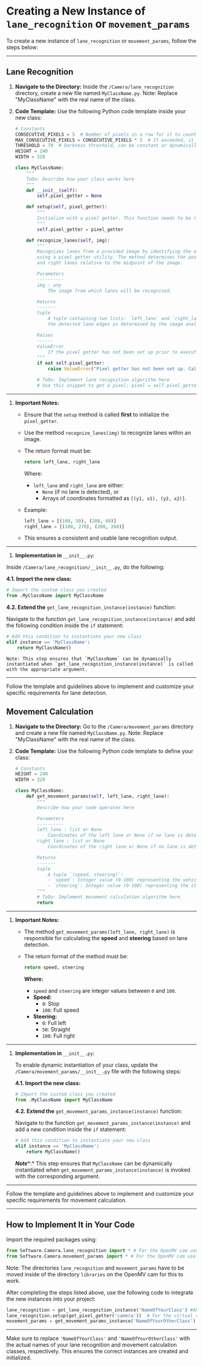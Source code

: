 # Creating a New Instance of `lane_recognition` or `movement_params`

To create a new instance of `lane_recognition` or `movement_params`, follow the steps below:

---

## Lane Recognition

1. **Navigate to the Directory:**
   Inside the `/Camera/lane_recognition` directory, create a new file named `MyClassName.py`.
   Note: Replace "MyClassName" with the real name of the class.
2. **Code Template:**
   Use the following Python code template inside your new class:

   ```python
   # Constants
   CONSECUTIVE_PIXELS = 5  # Number of pixels in a row for it to count as an edge
   MAX_CONSECUTIVE_PIXELS = CONSECUTIVE_PIXELS * 5  # If exceeded, it won't be counted as a lane
   THRESHOLD = 70  # Darkness threshold, can be constant or dynamically adjusted
   HEIGHT = 240
   WIDTH = 320
   
   class MyClassName:
       """
       ToDo: Describe how your class works here
       """
       def __init__(self):
           self.pixel_getter = None
   
       def setup(self, pixel_getter):
           """
           Initialize with a pixel getter. This function needs to be run once before lane recognition.
           """
           self.pixel_getter = pixel_getter
   
       def recognize_lanes(self, img):
           """
           Recognizes lanes from a provided image by identifying the edges of the lanes
           using a pixel getter utility. The method determines the positions of the left
           and right lanes relative to the midpoint of the image.
   
           Parameters
           ----------
           img : any
               The image from which lanes will be recognized.
   
           Returns
           -------
           tuple
               A tuple containing two lists: `left_lane` and `right_lane`, each representing
               the detected lane edges as determined by the image analysis.
   
           Raises
           ------
           ValueError
               If the pixel getter has not been set up prior to executing lane recognition.
           """
           if not self.pixel_getter:
               raise ValueError("Pixel getter has not been set up. Call setup() first.")
   
           # ToDo: Implement lane recognition algorithm here
           # Use this snippet to get a pixel: pixel = self.pixel_getter.get_pixel(img, x, y)
   ```

---

1. **Important Notes:**
   - Ensure that the `setup` method is called **first** to initialize the `pixel_getter`.
   - Use the method `recognize_lanes(img)` to recognize lanes within an image.
   - The return format must be:

     ```python
     return left_lane, right_lane
     ```

     Where:
     - `left_lane` and `right_lane` are either: 
       - `None` (if no lane is detected), or
       - Arrays of coordinates formatted as `[(y1, x1), (y2, x2)]`.
   - Example:

     ```python
     left_lane = [(100, 50), (200, 60)]
     right_lane = [(100, 270), (200, 260)]
     ```
   - This ensures a consistent and usable lane recognition output.

---

1. **Implementation in** `__init__.py`:

Inside `/Camera/lane_recognition/__init__.py`, do the following:

**4.1. Import the new class:**

```python
# Import the custom class you created
from .MyClassName import MyClassName
```

**4.2. Extend the** `get_lane_recognition_instance(instance)` function:

Navigate to the function `get_lane_recognition_instance(instance)` and add the following condition inside the `if` statement:

```python
# Add this condition to instantiate your new class
elif instance == 'MyClassName':
    return MyClassName()
```

```
Note: This step ensures that `MyClassName` can be dynamically instantiated when `get_lane_recognition_instance(instance)` is called with the appropriate argument.
```

---

Follow the template and guidelines above to implement and customize your specific requirements for lane detection.

## Movement Calculation

1. **Navigate to the Directory:**
   Go to the `/Camera/movement_params` directory and create a new file named `MyClassName.py`.
   Note: Replace "MyClassName" with the real name of the class.
2. **Code Template:**
   Use the following Python code template to define your class:

   ```python
   # Constants
   HEIGHT = 240
   WIDTH = 320
   
   class MyClassName:
       def get_movement_params(self, left_lane, right_lane):
           """
           Describe how your code operates here
   
           Parameters
           ----------
           left_lane : list or None
               Coordinates of the left lane or None if no lane is detected.
           right_lane : list or None
               Coordinates of the right lane or None if no lane is detected.
   
           Returns
           -------
           tuple
               A tuple `(speed, steering)`:
               - `speed`: Integer value (0-100) representing the vehicle's speed.
               - `steering`: Integer value (0-100) representing the steering angle.
           """
           # ToDo: Implement movement calculation algorithm here
           return
   ```

---

1. **Important Notes:**
   - The method `get_movement_params(left_lane, right_lane)` is responsible for calculating the **speed** and **steering** based on lane detection.
   - The return format of the method must be:

     ```python
     return speed, steering
     ```

     **Where:**
     - `speed` and `steering` are integer values between `0` and `100`.
     - **Speed:**
       - `0`: Stop
       - `100`: Full speed
     - **Steering:**
       - `0`: Full left
       - `50`: Straight
       - `100`: Full right

---

1. **Implementation in** `__init__.py`:

   To enable dynamic instantiation of your class, update the `/Camera/movement_params/__init__.py` file with the following steps:

   **4.1. Import the new class:**

   ```python
   # Import the custom class you created
   from .MyClassName import MyClassName
   ```

   **4.2. Extend the** `get_movement_params_instance(instance)` function:

   Navigate to the function `get_movement_params_instance(instance)` and add a new condition inside the `if` statement:

   ```python
   # Add this condition to instantiate your new class
   elif instance == 'MyClassName':
       return MyClassName()
   ```

   ***Note****:* This step ensures that `MyClassName` can be dynamically instantiated when `get_movement_params_instance(instance)` is invoked with the corresponding argument.

---

Follow the template and guidelines above to implement and customize your specific requirements for movement calculation.

---

## How to Implement It in Your Code

Import the required packages using:

```python
from Software.Camera.lane_recognition import * # For the OpenMV cam use: libraries.lane_recognition
from Software.Camera.movement_params import * # For the OpenMV cam use: libraries.movement_params
```

Note: The directories `lane_recognition` and `movement_params` have to be moved inside of the directory `libraries` on the OpenMV cam for this to work. 

After completing the steps listed above, use the following code to integrate the new instances into your project:

```python
lane_recognition = get_lane_recognition_instance('NameOfYourClass') #Above: 'MyClassName'
lane_recognition.setup(get_pixel_getter('camera'))  # For the virtual camera, use: 'virtual_cam'
movement_params = get_movement_params_instance('NameOfYourOtherClass') #Above: 'MyClassName'
```

---

Make sure to replace `'NameOfYourClass'` and `'NameOfYourOtherClass'` with the actual names of your lane recognition and movement calculation classes, respectively. This ensures the correct instances are created and initialized.